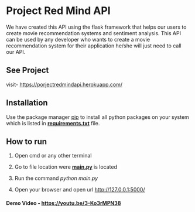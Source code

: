 # Project Red Mind API
We have created this API using the flask framework that helps our users to create movie recommendation systems and sentiment analysis. This API can be used by any developer who wants to create a movie recommendation system for their application he/she will just need to call our API.


## See Project

visit- https://porjectredmindapi.herokuapp.com/

## Installation

Use the package manager [pip](https://pip.pypa.io/en/stable/) to install all python packages on your system which is listed in **[requirements.txt](https://github.com/IntegratedMindHeart/api/blob/master/requirements.txt)** file.

## How to run

1. Open cmd or any other terminal

2. Go to file location were **[main.py](https://github.com/IntegratedMindHeart/api/blob/master/main.py)** is located

3. Run the command *python main.py*

4. Open your browser and open url http://127.0.0.1:5000/

#### Demo Video - https://youtu.be/3-Ko3rMPN38
